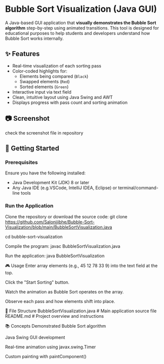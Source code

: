 # Bubble Sort Visualization (Java GUI)

A Java-based GUI application that **visually demonstrates the Bubble Sort algorithm** step-by-step using animated transitions. This tool is designed for educational purposes to help students and developers understand how Bubble Sort works internally.

## ✨ Features

- Real-time visualization of each sorting pass
- Color-coded highlights for:
  - Elements being compared (`Black`)
  - Swapped elements (`Red`)
  - Sorted elements (`Green`)
- Interactive input via text field
- Clean, intuitive layout using Java Swing and AWT
- Displays progress with pass count and sorting animation

## 📷 Screenshot
check the screenshot file in repository

## 🚀 Getting Started

### Prerequisites

Ensure you have the following installed:

- Java Development Kit (JDK) 8 or later
- Any Java IDE (e.g.VSCode, IntelliJ IDEA, Eclipse) or terminal/command-line tools

### Run the Application
   Clone the repository or download the source code:
   git clone https://github.com/Salonijibhe/Bubble-Sort-Visualization/blob/main/BubbleSortVisualization.java

   cd bubble-sort-visualization
   
Compile the program:
javac BubbleSortVisualization.java

Run the application:
java BubbleSortVisualization

🎮 Usage
Enter array elements (e.g., 45 12 78 33 9) into the text field at the top.

Click the "Start Sorting" button.

Watch the animation as Bubble Sort operates on the array.

Observe each pass and how elements shift into place.

📁 File Structure
BubbleSortVisualization.java  # Main application source file
README.md                     # Project overview and instructions

📚 Concepts Demonstrated
Bubble Sort algorithm

Java Swing GUI development

Real-time animation using javax.swing.Timer

Custom painting with paintComponent()
